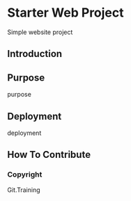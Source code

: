 # Starter Web Project
Simple website project
## Introduction
## Purpose
purpose
## Deployment
deployment
## How To Contribute

### Copyright
Git.Training